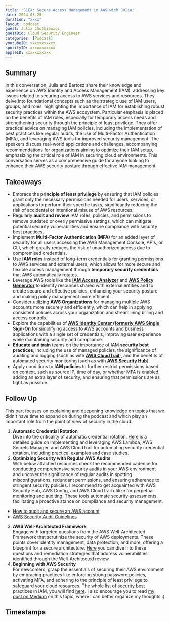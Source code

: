 ```yaml
---
title: "S1EX: Secure Access Management in AWS with Julia"
date: 2024-03-25
duration: "xxxx"
layout: podcast
guest: Julia Chotkiewicz
guestBio: Cloud Security Engineer 
categories: [Podcast]
youtubeID: xxxxxxxxxxx
spotifyID: xxxxxxxxxxx
appleID: xxxxxxxxxxx
---
```

## Summary

In this conversation, Julia and Bartosz share their knowledge and experience on AWS Identity and Access Management (IAM), addressing key issues related to securing access to AWS services and resources. They delve into foundational concepts such as the strategic use of IAM users, groups, and roles, highlighting the importance of IAM for establishing robust security practices within the AWS ecosystem. Particular emphasis is placed on the benefits of IAM roles, especially for temporary access needs and strengthening security through the principle of least privilege. They offer practical advice on managing IAM policies, including the implementation of best practices like regular audits, the use of Multi-Factor Authentication (MFA), and leveraging AWS tools for improved security management. The speakers discuss real-world applications and challenges, accompanying recommendations for organizations aiming to optimize their IAM setup, emphasizing the critical role of IAM in securing cloud environments. This conversation serves as a comprehensive guide for anyone looking to enhance their AWS security posture through effective IAM management.

## Takeaways

- Embrace the **principle of least privilege** by ensuring that IAM policies grant only the necessary permissions needed for users, services, or applications to perform their specific tasks, significantly reducing the risk of accidental or intentional misuse of AWS resources.
- Regularly **audit and review** IAM roles, policies, and permissions to remove outdated or overly permissive settings, which can mitigate potential security vulnerabilities and ensure compliance with security best practices.
- Implement **Multi-Factor Authentication (MFA)** for an added layer of security for all users accessing the AWS Management Console, APIs, or CLI, which greatly reduces the risk of unauthorized access due to compromised credentials.
- Use **IAM roles** instead of long-term credentials for granting permissions to AWS services and external users, which allows for more secure and flexible access management through **temporary security credentials** that AWS automatically rotates.
- Leverage AWS tools like the [**IAM Access Analyzer**](https://docs.aws.amazon.com/IAM/latest/UserGuide/access-analyzer-concepts.html) and [**AWS Policy Generator**](https://awspolicygen.s3.amazonaws.com/policygen.html) to identify resources shared with external entities and to create secure and effective policies, enhancing your security posture and making policy management more efficient.
- Consider utilizing [**AWS Organizations**](https://docs.aws.amazon.com/organizations/latest/userguide/orgs_introduction.html) for managing multiple AWS accounts more securely and efficiently, which can help in applying consistent policies across your organization and streamlining billing and access controls.
- Explore the capabilities of [**AWS Identity Center (formerly AWS Single Sign-On**](https://docs.aws.amazon.com/singlesignon/latest/userguide/getting-started.html) for simplifying access to AWS accounts and business applications with a single set of credentials, improving user experience while maintaining security and compliance.
- **Educate and train** teams on the importance of IAM **security best practices**, including the use of managed policies, the significance of auditing and logging (such as with [**AWS CloudTrail**](https://docs.aws.amazon.com/awscloudtrail/latest/userguide/how-cloudtrail-works.html)), and the benefits of automated security monitoring (such as with [**AWS Security Hub**](https://docs.aws.amazon.com/securityhub/latest/userguide/what-is-securityhub.html)).
- Apply conditions to **IAM policies** to further restrict permissions based on context, such as source IP, time of day, or whether MFA is enabled, adding an extra layer of security, and ensuring that permissions are as tight as possible.

## Follow Up

This part focuses on explaining and deepening knowledge on topics that we didn't have time to expand on during the podcast and which play an important role from the point of view of security in the cloud.
1. **Automatic Credential Rotation** \
Dive into the criticality of automatic credential rotation. [Here](https://docs.aws.amazon.com/prescriptive-guidance/latest/patterns/automatically-rotate-iam-user-access-keys-at-scale-with-aws-organizations-and-aws-secrets-manager.html) is a detailed guide on implementing and leveraging AWS Lambda, AWS Secrets Manager, and AWS CloudTrail for automating security credential rotation, including practical examples and case studies.
2. **Optimizing Security with Regular AWS Audits** \
With below attached resources check the recommended cadence for conducting comprehensive security audits in your AWS environment and uncover the significance of regular audits in spotting misconfigurations, redundant permissions, and ensuring adherence to stringent security policies.
I recommend to get acquainted with AWS Security Hub, AWS Config, and AWS CloudTrail utilize for perpetual monitoring and auditing. These tools automate security assessments, facilitating a proactive stance on compliance and security management.
- [How to audit and secure an AWS account](https://www.pluralsight.com/resources/blog/cloud/how-to-audit-and-secure-an-aws-account)
- [AWS Security Audit Guidelines](https://docs.aws.amazon.com/IAM/latest/UserGuide/security-audit-guide.html#security-audit-review-policy-tips)
3. **AWS Well-Architected Framework** \
Engage with targeted questions from the AWS Well-Architected Framework that scrutinize the security of AWS deployments. These points cover identity management, data protection, and more, offering a blueprint for a secure architecture.
[Here](https://docs.aws.amazon.com/en_us/wellarchitected/2022-03-31/framework/sec-bp.html) you can dive into these questions and  remediation strategies that address vulnerabilities identified through the Well-Architected review. 
4. **Beginning with AWS Security** \
For newcomers, grasp the essentials of securing their AWS environment by embracing practices like enforcing strong password policies, activating MFA, and adhering to the principle of least privilege to safeguard your cloud resources. The whole list of security best practices in IAM, you will find [here](https://docs.aws.amazon.com/IAM/latest/UserGuide/best-practices.html). I also encourage you to read [my post on Medium](https://medium.com/@juliachotkiewicz/secure-access-management-in-aws-9d9fbd3d9d45) on this topic, where I can better organize my thoughts :) 

## Timestamps


